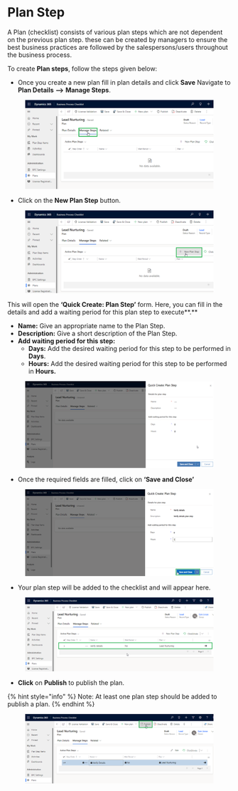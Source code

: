 # Plan Step

A Plan (checklist) consists of various plan steps which are not dependent on the previous plan step. these can be created by managers to ensure the best business practices are followed by the salespersons/users throughout the business process.

To create **Plan steps**, follow the steps given below:

* Once you create a new plan fill in plan details and click **Save** Navigate to **Plan Details** **-->** **Manage Steps**.

<figure><img src="../../../../.gitbook/assets/plan step_1.png" alt=""><figcaption></figcaption></figure>

* Click on the **New Plan Step** button.

<figure><img src="../../../../.gitbook/assets/Plan step_2.png" alt=""><figcaption></figcaption></figure>

This will open the **‘Quick Create: Plan Step’** form. Here, you can fill in the details and add a waiting period for this plan step to execute**.**

* **Name:** Give an appropriate name to the Plan Step.
* **Description:** Give a short description of the Plan Step.
* **Add waiting period for this step:**
  * **Days:** Add the desired waiting period for this step to be performed in **Days**.
  * **Hours:** Add the desired waiting period for this step to be performed in **Hours.**

<figure><img src="../../../../.gitbook/assets/Plan step_3 (2).png" alt=""><figcaption></figcaption></figure>

* Once the required fields are filled, click on **‘Save and Close’**

<figure><img src="../../../../.gitbook/assets/Plan step_3.1.png" alt=""><figcaption></figcaption></figure>

* Your plan step will be added to the checklist and will appear here.

<figure><img src="../../../../.gitbook/assets/plan step_3 (1).png" alt=""><figcaption></figcaption></figure>

* **Click** on **Publish** to publish the plan.

{% hint style="info" %}
Note: At least one plan step should be added to publish a plan.
{% endhint %}

<figure><img src="../../../../.gitbook/assets/Publish checklist.png" alt=""><figcaption></figcaption></figure>

